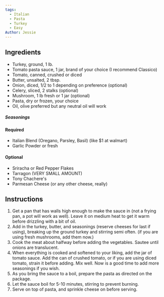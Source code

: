 ```yaml
---
tags:
  - Italian
  - Pasta
  - Turkey
  - Easy
Author: Jessie
---
```

## Ingredients

- Turkey, ground, 1 lb.
- Tomato pasta sauce, 1 jar, brand of your choice (I recommend Classico)
- Tomato, canned, crushed or diced
- Butter, unsalted, 2 tbsp.
- Onion, diced, 1/2 to 1 depending on preference (optional)
- Celery, sliced, 2 stalks (optional)
- Mushroom, 1 lb fresh or 1 jar (optional)
- Pasta, dry or frozen, your choice
- Oil, olive preferred but any neutral oil will work
##### Seasonings 
#### Required
- Italian Blend (Oregano, Parsley, Basil) (like $1 at walmart)
- Garlic Powder or fresh
#### Optional
- Sriracha or Red Pepper Flakes
- Tarragon (VERY SMALL AMOUNT)
- Tony Chachere's
- Parmesan Cheese (or any other cheese, really)

## Instructions

1. Get a pan that has walls high enough to make the sauce in (not a frying pan, a pot will work as well). Leave it on medium heat to get it warm before drizzling with a bit of oil.
2. Add in the turkey, butter, and seasonings (reserve cheeses for last if using), breaking up the ground turkey and stirring semi often. (if you are using fresh mushrooms, add them now.)
3. Cook the meat about halfway before adding the vegetables. Sautee until onions are translucent.
4. When everything is cooked and softened to your liking, add the jar of tomato sauce. Add the can of crushed tomato, or if you are using diced tomato, strain it before adding. Mix well. Now is a good time to add more seasonings if you wish.
5. As you bring the sauce to a boil, prepare the pasta as directed on the package.
6. Let the sauce boil for 5-10 minutes, stirring to prevent burning.
7. Serve on top of pasta, and sprinkle cheese on before serving.